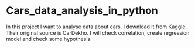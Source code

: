 # Cars_data_analysis_in_python
In this project I want to analyse data about cars. I download it from Kaggle. Their original source is CarDekho.
I will check correlation, create regression model and check some hypothesis
